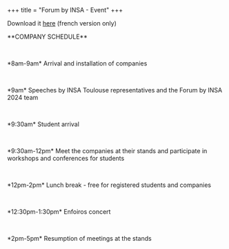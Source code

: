 +++
title = "Forum by INSA - Event"
+++


Download it [here](https://drive.google.com/file/d/1jlSqlXfVoySuo7_CtKay7FYI0MSVWNLx/view?usp=drive_link) (french version only)
<br>

<p>**COMPANY SCHEDULE**</p> 
  <br>


<p>*8am-9am* Arrival and installation of companies</p>
  <br>


<p>*9am* Speeches by INSA Toulouse representatives and the Forum by INSA 2024 team</p>
  <br>


<p>*9:30am* Student arrival</p>  
  <br>


<p>*9:30am-12pm* Meet the companies at their stands and participate in workshops and conferences for students</p>  
  <br>


<p>*12pm-2pm* Lunch break - free for registered students and companies</p>  
  <br>


<p>*12:30pm-1:30pm* Enfoiros concert</p> 
  <br>


<p>*2pm-5pm* Resumption of meetings at the stands</p>  





